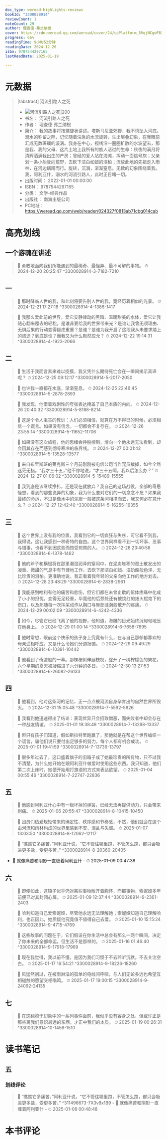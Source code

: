 ```yaml
---
doc_type: weread-highlights-reviews
bookId: "3300028914"
reviewCount: 1
noteCount: 29
author: 理查德·弗兰纳根
cover: https://cdn.weread.qq.com/weread/cover/24/cpPlatform_5VqjNCgwF83BMuPLJWtkVG/t6_cpPlatform_5VqjNCgwF83BMuPLJWtkVG.jpg
progress: 66%
readingTime: 9小时52分钟
readingDate: 2024-12-20
isbn: 9787544297165
lastReadDate: 2025-01-19

---
```

# 元数据
> [!abstract] 河流引路人之死
> - ![ 河流引路人之死|200](https://cdn.weread.qq.com/weread/cover/24/cpPlatform_5VqjNCgwF83BMuPLJWtkVG/t6_cpPlatform_5VqjNCgwF83BMuPLJWtkVG.jpg)
> - 书名： 河流引路人之死
> - 作者： 理查德·弗兰纳根
> - 简介： 我的故事将按螺旋状讲述。塔斯马尼亚郊野，我不慎坠入河底。溺水的弥留之际，记忆随着湍急的水流旋转，生出层叠幻象，在我眼前汇成无数斑斓的漩涡。我身在中心，视线沿一圈圈扩散的水波望去，那是我、我的父母、这片土地上我所有的族人活过的生命：秋夜的满月将清辉洒满我出生的产房；曾经的爱人站在海滩，挥动一面信号旗；父亲划一条小船驶向荒野，去砍下洁白如蜡的泪柏；流放此地的先祖走入雨林，在河边蹒跚而行。旋转，沉溺，渐渐窒息。无数的幻象围绕着我。我，阿利亚什，溺水的河流引路人，此时正目睹一切。
> - 出版时间： 2022-01-01 00:00:00
> - ISBN： 9787544297165
> - 分类： 文学-经典作品
> - 出版社： 南海出版公司
> - PC地址：https://weread.qq.com/web/reader/024327f0813ab71cbg014cab

# 高亮划线

## 一个游魂在讲述

> 📌 勇敢地面向我们所能遇到的最稀奇、最怪异、最不可解的事物。 
> ⏱ 2024-12-20 20:25:47 ^3300028914-3-7182-7210

## 一

> 📌 那时降临人世的我，和此刻将要告别人世的我，竟经历着相似的光景。 
> ⏱ 2024-12-21 17:27:18 ^3300028914-4-1386-1417

> 📌 我那么爱此前的世界，爱它安静律动的黑暗、温暖甜美的水体，爱它让我随心翻来覆去的轻松。是谁非要给我的世界带来光？是谁让我曾无须理由、无惧后果的行动变得疑虑重重？是谁？是谁为我开启了这段我从未要求踏上的旅途？到底是谁？而我又为什么默然应允？ 
> ⏱ 2024-12-22 19:14:31 ^3300028914-4-1923-2066

## 二

> 📌 生活于我而言素来难以捉摸，我又凭什么期待死亡会在一瞬间揭示真谛呢？ 
> ⏱ 2024-12-25 09:12:17 ^3300028914-5-2017-2050

> 📌 也许我一直都在水底，渐渐窒息。 
> ⏱ 2024-12-25 22:46:45 ^3300028914-5-2878-2893

> 📌 我发现，他借着戏剧性的夸张表达掩盖了自己本质的内向。 
> ⏱ 2024-12-26 20:40:32 ^3300028914-5-8188-8214

> 📌 这是个令人沮丧的教训：人们必须相信，就算在万不得已的时候，必须相信一个谎言。如果没有信念，一切都会不复存在。 
> ⏱ 2024-12-26 23:55:14 ^3300028914-5-11652-11706

> 📌 如果没有这次旅程，他的思绪会挣脱控制，滑向一个他永远无法看到，却会因其存在而感到彻骨寒冷的临界线。 
> ⏱ 2024-12-27 00:01:42 ^3300028914-5-13528-13577

> 📌 来自布里斯班的莱克斯三个月前刚刚被电信公司当作冗员裁掉，如今全然迷茫无措。“我才三十五，”他不停地说，“才三十五啊。我以后怎么办？” 
> ⏱ 2024-12-27 01:06:02 ^3300028914-5-15489-15555

> 📌 我到底是该继续挣扎，还是现在就放弃？我自己的这场战役，全部的奇思怪想，看到的那些诡异的幻象，我为什么要对它们的一切念念不忘？如果我最终的命运，不过是像水中的泥炭一般被这条河相携而去，我又何必在意什么？ 
> ⏱ 2024-12-27 12:42:40 ^3300028914-5-16255-16355

## 三

> 📌 这个世界上没有我的位置，我看到它的一切疯狂与失序，可它看不到我，我得说，这让我感到一种奇特的自由。这个世界同样看不到一切坏事、恶事与错事，也看不到因这些而饱受煎熬的人。 
> ⏱ 2024-12-28 23:40:58 ^3300028914-6-1378-1462

> 📌 他的斧子和横锯将在那里潮湿润泽的窒闷中，在泥炭堆积的湿土散发出的凝重、微甜的气息中有节律地工作，去砍下那洁白如蜡、湿奶酪般色泽、无比珍贵的泪柏。更准确地说，我正看着我年轻的父亲向他工作的地方划去。 
> ⏱ 2024-12-28 23:48:29 ^3300028914-6-2838-2961

> 📌 我能感到哈利有他的痛苦和悲伤，但它们都在未曾止歇的躯体疼痛中化成了小小的担忧，变得无足轻重，毕竟他的后颈处还有被烧红的拨火棍烙下的伤口，以及那随每一次挥桨动作从胸口与臀部涟漪般散开的疼痛。 
> ⏱ 2024-12-29 00:02:09 ^3300028914-6-4242-4336

> 📌 如今，尽管它已经飞离了他的视野，他知道，海雕的目光始终沉甸甸地压在他身上。 
> ⏱ 2024-12-29 01:00:14 ^3300028914-6-7658-7695

> 📌 他时常想，眼前这个快乐的孩子身上究竟有什么，在与自己那郁郁寡欢的母亲遥相呼应，又是什么令她们分道扬镳。 
> ⏱ 2024-12-29 09:49:29 ^3300028914-6-10391-10442

> 📌 他看到了奇迹般的一幕。那棵桉树伸展枝杈，绽开了一树柠檬色的繁花，六个星期的夏天被凝缩进了六分钟的冬日。 
> ⏱ 2024-12-30 13:27:53 ^3300028914-6-26082-26133

## 四

> 📌 他看到，他对这条河的记忆，正一点点被河流自身孕育出的自然世界所毁灭。 
> ⏱ 2024-12-31 15:05:48 ^3300028914-7-5592-5626

> 📌 我看到他迅速得出了结论：表现优异只会招致憎恶，而失败者中却会存在一种战友情谊。 
> ⏱ 2025-01-01 19:38:48 ^3300028914-7-13298-13337

> 📌 但只有孩子们知道，假如斯拉特里跑赢了，那他就是在帮这个世界编织一个谎言，骗他们说只要付出足够多的努力，每个人都有机会成功。 
> ⏱ 2025-01-01 19:41:59 ^3300028914-7-13736-13797

> 📌 很多年过去了，这口盛着旗子的旧箱子成了她最珍贵的所有物，只不过我不清楚，为什么她开始在跟阿利亚什做爱时使用这些东西。我只知道，他们第二次上床时，她便开始用打旗语的方式来表达欲望。 
> ⏱ 2025-01-04 00:55:46 ^3300028914-7-22747-22836

## 五

> 📌 他感到阿利亚什心中有一根坏掉的弹簧，已经无法再提供动力，只会带来刺痛。 
> ⏱ 2025-01-06 20:55:47 ^3300028914-8-10415-10450

> 📌 团员们热爱规矩带来的确定性、秩序感和节奏感，不然，他们就会在这个由河流和雨林构成的世界里感到不安、混乱与失调。 
> ⏱ 2025-01-07 13:03:50 ^3300028914-8-12062-12117

> 📌 “瞧瞧它多痛苦，”阿利亚什说，“它不管往哪里跑，不管怎么跑，都只会吸进更多盐，受更多苦。” ^3300028914-8-20360-20405
- 💭 就像痛苦和阴影一直缠着阿利亚什 - ⏱ 2025-01-09 00:47:38 

## 六

> 📌 即便如此，这镇子似乎仍对某些事物敞开着胸怀，而那事物，索妮娅多年前便已对其封闭心扉。 
> ⏱ 2025-01-09 12:37:44 ^3300028914-9-2361-2403

> 📌 哈利知道自己爱索妮娅，尽管他永远无法理解她；索妮娅知道自己理解哈利，也正因此，她质疑他究竟值不值得自己去爱。 
> ⏱ 2025-01-10 15:15:24 ^3300028914-9-4715-4769

> 📌 这些故事的问题在于，它们假设在你生活中总会有那么一两个瞬间，决定了你未来的全部命运。但生活不是那样的。 
> ⏱ 2025-01-16 01:46:40 ^3300028914-9-17918-17969

> 📌 现在我觉得，我以前不懂，是因为我们习惯于不去聆听沉默。不去关注空白。 
> ⏱ 2025-01-17 16:54:21 ^3300028914-9-18226-18260

> 📌 风猛然刮过，在被雨淋湿的孤单的电线间呼啸，与人们无论多远也希望互相碰触的愿望交相嗡鸣。 
> ⏱ 2025-01-17 19:00:15 ^3300028914-9-24092-24135

## 七

> 📌 在这翻腾于幻象中的一系列事件面前，我似乎没有容身之处，但或许正是那些离我们意识最远的东西，才正中我们的本质。 
> ⏱ 2025-01-19 00:26:31 ^3300028914-10-1456-1510

# 读书笔记

## 五

### 划线评论
> 📌 “瞧瞧它多痛苦，”阿利亚什说，“它不管往哪里跑，不管怎么跑，都只会吸进更多盐，受更多苦。”  ^311496673-7X3v8x1B9
    - 💭 就像痛苦和阴影一直缠着阿利亚什
    - ⏱ 2025-01-09 00:48:48
   
# 本书评论

